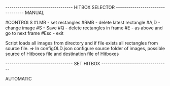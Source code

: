 --------------------------------- HITBOX SELECTOR --------------------------------- 
MANUAL

#CONTROLS
#LMB - set rectangles
#RMB - delete latest rectangle
#A,D - change image
#S - Save
#Q - delete rectangles in frame
#E - as above and go to next frame
#Esc - exit

Script loads all images from directory and if file exists all rectangles from source file. =>
In configOLD.json configure source folder of images, possible source of Hitboxes file and destination file of Hitboxes

--------------------------------- SET HITBOX ---------------------------------

AUTOMATIC
